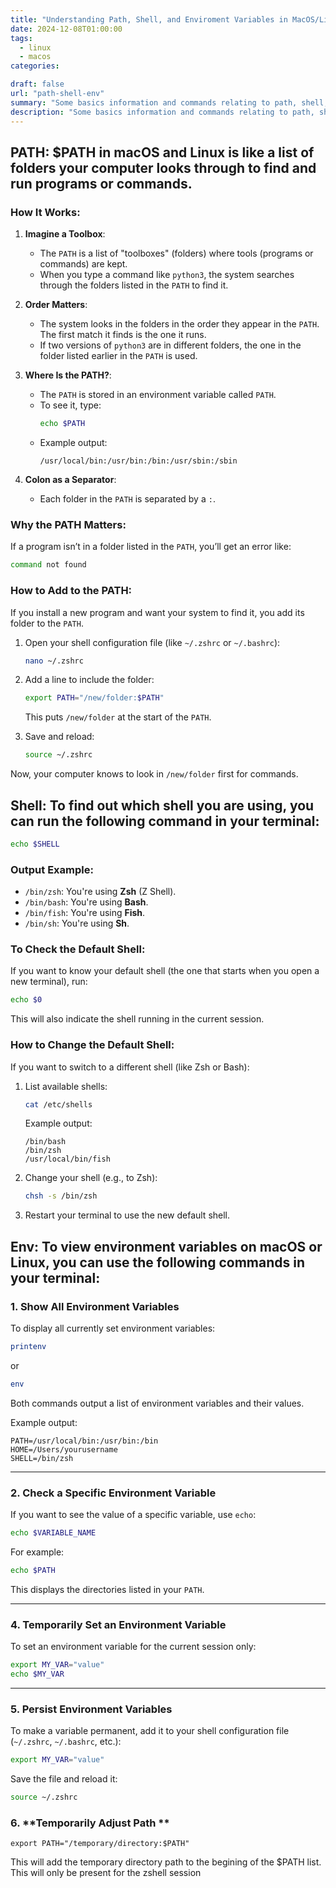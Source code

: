 ```yaml
---
title: "Understanding Path, Shell, and Enviroment Variables in MacOS/Linux"
date: 2024-12-08T01:00:00
tags:
  - linux
  - macos
categories: 

draft: false
url: "path-shell-env"
summary: "Some basics information and commands relating to path, shell, and enviroment variables in MacOS/Linux"
description: "Some basics information and commands relating to path, shell, and enviroment variables in MacOS/Linux"
---
```




## PATH: $PATH in macOS and Linux is like a list of folders your computer looks through to find and run programs or commands.

### How It Works:
1. **Imagine a Toolbox**:
   - The `PATH` is a list of "toolboxes" (folders) where tools (programs or commands) are kept.
   - When you type a command like `python3`, the system searches through the folders listed in the `PATH` to find it.

2. **Order Matters**:
   - The system looks in the folders in the order they appear in the `PATH`. The first match it finds is the one it runs.
   - If two versions of `python3` are in different folders, the one in the folder listed earlier in the `PATH` is used.

3. **Where Is the PATH?**:
   - The `PATH` is stored in an environment variable called `PATH`.
   - To see it, type:
     ```bash
     echo $PATH
     ```
   - Example output:
     ```
     /usr/local/bin:/usr/bin:/bin:/usr/sbin:/sbin
     ```

4. **Colon as a Separator**:
   - Each folder in the `PATH` is separated by a `:`.

### Why the PATH Matters:
If a program isn’t in a folder listed in the `PATH`, you’ll get an error like:
```bash
command not found
```

### How to Add to the PATH:
If you install a new program and want your system to find it, you add its folder to the `PATH`.

1. Open your shell configuration file (like `~/.zshrc` or `~/.bashrc`):
   ```bash
   nano ~/.zshrc
   ```
2. Add a line to include the folder:
   ```bash
   export PATH="/new/folder:$PATH"
   ```
   This puts `/new/folder` at the start of the `PATH`.

3. Save and reload:
   ```bash
   source ~/.zshrc
   ```

Now, your computer knows to look in `/new/folder` first for commands.

## Shell: To find out which shell you are using, you can run the following command in your terminal:

```bash
echo $SHELL
```

### Output Example:
- `/bin/zsh`: You're using **Zsh** (Z Shell).
- `/bin/bash`: You're using **Bash**.
- `/bin/fish`: You're using **Fish**.
- `/bin/sh`: You're using **Sh**.

### To Check the Default Shell:
If you want to know your default shell (the one that starts when you open a new terminal), run:

```bash
echo $0
```

This will also indicate the shell running in the current session.

### How to Change the Default Shell:
If you want to switch to a different shell (like Zsh or Bash):
1. List available shells:
   ```bash
   cat /etc/shells
   ```
   Example output:
   ```
   /bin/bash
   /bin/zsh
   /usr/local/bin/fish
   ```

2. Change your shell (e.g., to Zsh):
   ```bash
   chsh -s /bin/zsh
   ```

3. Restart your terminal to use the new default shell.

## Env: To view environment variables on macOS or Linux, you can use the following commands in your terminal:

### 1. **Show All Environment Variables**
To display all currently set environment variables:

```bash
printenv
```
or
```bash
env
```

Both commands output a list of environment variables and their values.

Example output:
```
PATH=/usr/local/bin:/usr/bin:/bin
HOME=/Users/yourusername
SHELL=/bin/zsh
```

---

### 2. **Check a Specific Environment Variable**
If you want to see the value of a specific variable, use `echo`:

```bash
echo $VARIABLE_NAME
```

For example:
```bash
echo $PATH
```
This displays the directories listed in your `PATH`.

---



### 4. **Temporarily Set an Environment Variable**
To set an environment variable for the current session only:

```bash
export MY_VAR="value"
echo $MY_VAR
```

---

### 5. **Persist Environment Variables**
To make a variable permanent, add it to your shell configuration file (`~/.zshrc`, `~/.bashrc`, etc.):

```bash
export MY_VAR="value"
```

Save the file and reload it:
```bash
source ~/.zshrc
```

### 6. **Temporarily Adjust Path **

```
export PATH="/temporary/directory:$PATH"
```

This will add the temporary directory path to the begining of the $PATH list.  This will only be present for the zshell session

